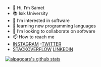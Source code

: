 - 👋 Hi, I’m Samet
- :books: Isık University
- 👀 I’m interested in software
- 🌱 learning new programming languages
- 💞️ I’m looking to collaborate on software
- 📫 How to reach me
- [INSTAGRAM](https://www.instagram.com/samet.arslnn/)
-[TWITTER]( https://twitter.com/arslnnsamet)
- [STACKOVERFLOW](https://stackoverflow.com/users/17615120/samet-arslan)
[LINKEDIN](https://www.linkedin.com/in/sametarsln/)
 
 [![alpagoars's github stats](https://github-readme-stats.vercel.app/api?username=SametArslan&count_private=true&show_icons=true&theme=radical&hide_rank=false)](https://github.com/alpagoars/github-readme-stats)

